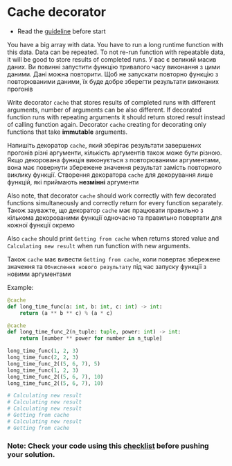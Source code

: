 # Cache decorator
- Read the [guideline](https://github.com/mate-academy/py-task-guideline/blob/main/README.md)  before start

You have a big array with data. You have to run a long runtime function
with this data. Data can be repeated.
To not re-run function with repeatable data, it will be good to store
results of completed runs.
У вас є великий масив даних. Ви повинні запустити функцію тривалого часу виконання
з цими даними. Дані можна повторити.
Щоб не запускати повторно функцію з повторюваними даними, їх буде добре зберегти
результати виконаних прогонів

Write decorator `cache` that stores results of completed runs with
different arguments, number of arguments can be also different.
If decorated function runs with repeating arguments it should return stored
result instead of calling function again. Decorator `cache` creating for 
decorating only functions that take **immutable** arguments.

Напишіть декоратор `cache`, який зберігає результати завершених прогонів
різні аргументи, кількість аргументів також може бути різною.
Якщо декорована функція виконується з повторюваними аргументами, вона має повернути збережене значення
результат замість повторного виклику функції. Створення декоратора `cache` для
декорування лише функцій, які приймають **незмінні** аргументи

Also note, that decorator `cache` should work correctly with few decorated
functions simultaneously and correctly return for every function separately.
Також зауважте, що декоратор `cache` має працювати правильно з кількома декорованими
функції одночасно та правильно повертати для кожної функції окремо

Also `cache` should print `Getting from cache` when returns stored value and 
`Calculating new result` when run function with new arguments.

Також `cache` має вивести `Getting from cache`, коли повертає збережене значення та
`Обчислення нового результату` під час запуску функції з новими аргументами

Example:
```python
@cache
def long_time_func(a: int, b: int, c: int) -> int:
    return (a ** b ** c) % (a * c)

@cache
def long_time_func_2(n_tuple: tuple, power: int) -> int:
    return [number ** power for number in n_tuple]

long_time_func(1, 2, 3)
long_time_func(2, 2, 3)
long_time_func_2((5, 6, 7), 5)
long_time_func(1, 2, 3)
long_time_func_2((5, 6, 7), 10)
long_time_func_2((5, 6, 7), 10)

# Calculating new result 
# Calculating new result 
# Calculating new result 
# Getting from cache 
# Calculating new result 
# Getting from cache
```

### Note: Check your code using this [checklist](checklist.md) before pushing your solution.
